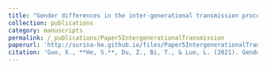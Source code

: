 ```yaml
---
title: "Gender differences in the inter-generational transmission process of educational aspirations in late childhood."
collection: publications
category: manuscripts
permalink: /_publications/Paper5IntergenerationalTransmission
paperurl: 'http://surina-he.github.io/files/Paper5IntergenerationalTransmission.pdf'
citation: 'Guo, X., **He, S.**, Du, Z., Bi, T., & Luo, L. (2021). Gender differences in the inter-generational transmission process of educational aspirations in late childhood. *Sex Roles, 85(1)*, 100-112. https://doi.org/10.1007/s11199-020-01206-1'
---
```

